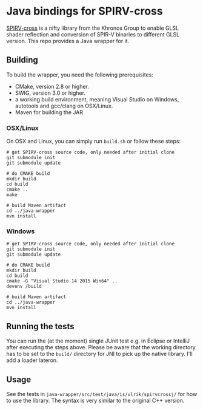 # Java bindings for SPIRV-cross

[SPIRV-cross](https://github.com/KhronosGroup/SPIRV-cross) is a nifty library from the Khronos Group to enable GLSL shader reflection and conversion of SPIR-V binaries to different GLSL version. This repo provides a Java wrapper for it.

## Building

To build the wrapper, you need the following prerequisites:
* CMake, version 2.8 or higher.
* SWIG, version 3.0 or higher.
* a working build environment, meaning Visual Studio on Windows, autotools and gcc/clang on OSX/Linux.
* Maven for building the JAR

### OSX/Linux
On OSX and Linux, you can simply run `build.sh` or follow these steps:
```
# get SPIRV-cross source code, only needed after initial clone
git submodule init
git submodule update

# do CMAKE build
mkdir build
cd build
cmake ..
make

# build Maven artifact
cd ../java-wrapper
mvn install
```

### Windows

```
# get SPIRV-cross source code, only needed after initial clone
git submodule init
git submodule update

# do CMAKE build
mkdir build
cd build
cmake -G "Visual Studio 14 2015 Win64" ..
devenv /build

# build Maven artifact
cd ../java-wrapper
mvn install
```


## Running the tests

You can run the (at the moment) single JUnit test e.g. in Eclipse or IntelliJ after executing the steps above. Please be aware that the working directory has to be set to the `build/` directory for JNI to pick up the native library. I'll add a loader lateron.

## Usage

See the tests in `java-wrapper/src/test/java/is/ulrik/spirvcrossj/` for how to use the library. The syntax is very similar to the original C++ version.